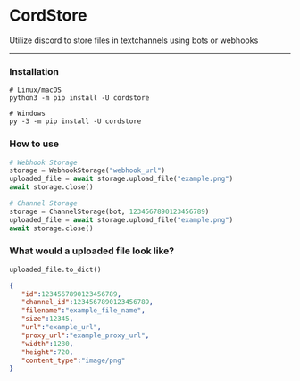 # CordStore
Utilize discord to store files in textchannels using bots or webhooks

---

### Installation
```
# Linux/macOS
python3 -m pip install -U cordstore

# Windows
py -3 -m pip install -U cordstore
```

### How to use
```python
# Webhook Storage
storage = WebhookStorage("webhook_url")
uploaded_file = await storage.upload_file("example.png")
await storage.close()

# Channel Storage
storage = ChannelStorage(bot, 1234567890123456789)
uploaded_file = await storage.upload_file("example.png")
await storage.close()
```

### What would a uploaded file look like?
```python
uploaded_file.to_dict()
```
```json
{
   "id":1234567890123456789,
   "channel_id":1234567890123456789,
   "filename":"example_file_name",
   "size":12345,
   "url":"example_url",
   "proxy_url":"example_proxy_url",
   "width":1280,
   "height":720,
   "content_type":"image/png"
}
```
